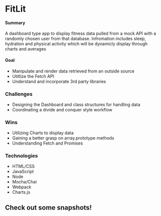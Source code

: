 # FitLit

#### Summary
A dashboard type app to display fitness data pulled from a mock API with a randomly chosen user from that database. Infromation includes sleep, hydration and physical activity which will be dynamicly display through charts and averages

#### Goal

- Manipulate and render data retrieved from an outside source
- Utitlize the Fetch API 
- Understand and incorporate 3rd party libraries

### Challenges

- Designing the Dashboard and class structures for handling data
- Coordinating a divide and conquer style workflow

### Wins

- Utilizing Charts to display data
- Gaining a better grasp on array.prototype methods
- Understanding Fetch and Promises

### Technologies

- HTML/CSS
- JavaScript
- Node
- Mocha/Chai
- Webpack
- Charts.js

## Check out some snapshots!
